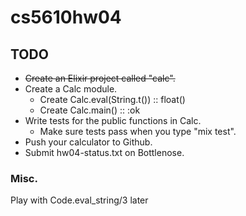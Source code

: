 # cs5610hw04

## TODO
* <del>Create an Elixir project called "calc".</del>
* Create a Calc module.
  * Create Calc.eval(String.t()) :: float()
  * Create Calc.main() :: :ok
* Write tests for the public functions in Calc.
  * Make sure tests pass when you type "mix test".
* Push your calculator to Github.
* Submit hw04-status.txt on Bottlenose.

### Misc.
Play with Code.eval_string/3 later
